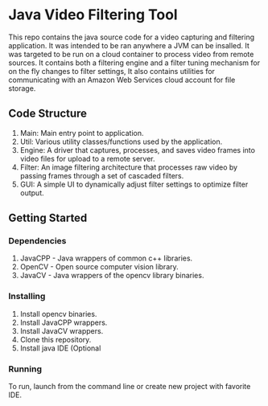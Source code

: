 # Java Video Filtering Tool
This repo contains the java source code for a video capturing and filtering application. It was intended to be ran anywhere a JVM can be insalled. It was targeted to be run on a cloud container to process video from remote sources. It contains both a filtering engine and a filter tuning mechanism for on the fly changes to filter settings, It also contains utilities for communicating with an Amazon Web Services cloud account for file storage.

## Code Structure
1. Main:  Main entry point to application.
2. Util:  Various utility classes/functions used by the application.
3. Engine:  A driver that captures, processes, and saves video frames into video files for upload to a remote server.
4. Filter:  An image filtering architecture that processes raw video by passing frames through a set of cascaded filters.
3. GUI:  A simple UI to dynamically adjust filter settings to optimize filter output.

## Getting Started
### Dependencies
1. JavaCPP - Java wrappers of common c++ libraries.
2. OpenCV - Open source computer vision library.
2. JavaCV - Java wrappers of the opencv library binaries.


### Installing
1. Install opencv binaries.
2. Install JavaCPP wrappers.
3. Install JavaCV wrappers.
4. Clone this repository.
5. Install java IDE (Optional

### Running
To run, launch from the command line or create new project with favorite IDE.
